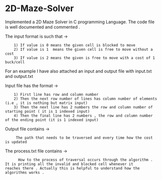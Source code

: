 # 2D-Maze-Solver

Implemented a 2D Maze Solver in C programming Language. The code file is well documented and commented  .

The input format is such that ->



        1) If value is 0 means the given cell is blocked to move
        2) If value is 1  means the given cell is free to move without a cost
        3) If value is 2 means the given is free to move with a cost of 1 buck/cell
        


For an example I have also attached an input and output file with input.txt and output.txt

Input file has the format ->

        1) First line has row and column number 
        2) Then the next row number of lines has column number of elements (i.e , it is nothing but matrix input)
        3) Then the next line has 2 numbers the row and column number of starting point ( it is 1 indexed input)
        4) Then the final line has 2 numbers , the row and column number of the ending point (it is 1 indexed input) 

Output file contains ->

         The path that needs to be traversed and every time how the cost is updated 
         
         
         
The process.txt file contains -> 
          
          How to the process of traversal occurs through the algorithm . It is printing all the invalid and blocked cell whenever it      reaches there . Actually this is helpful to understand how the algorithms works .           
        
